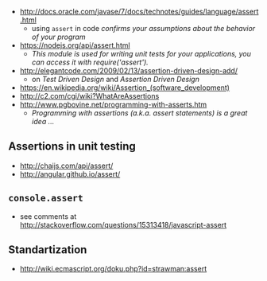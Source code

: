 * http://docs.oracle.com/javase/7/docs/technotes/guides/language/assert.html
  * using `assert` in code _confirms your assumptions about the behavior of your program_
* https://nodejs.org/api/assert.html
  * _This module is used for writing unit tests for your applications, you can access it with require('assert')._
* http://elegantcode.com/2009/02/13/assertion-driven-design-add/
  * on _Test Driven Design_ and _Assertion Driven  Design_
* https://en.wikipedia.org/wiki/Assertion_(software_development)
* http://c2.com/cgi/wiki?WhatAreAssertions
* http://www.pgbovine.net/programming-with-asserts.htm
  * _Programming with assertions (a.k.a. assert statements) is a great idea ..._

## Assertions in unit testing

* http://chaijs.com/api/assert/
* http://angular.github.io/assert/

## `console.assert`

* see comments at http://stackoverflow.com/questions/15313418/javascript-assert

## Standartization

* http://wiki.ecmascript.org/doku.php?id=strawman:assert
